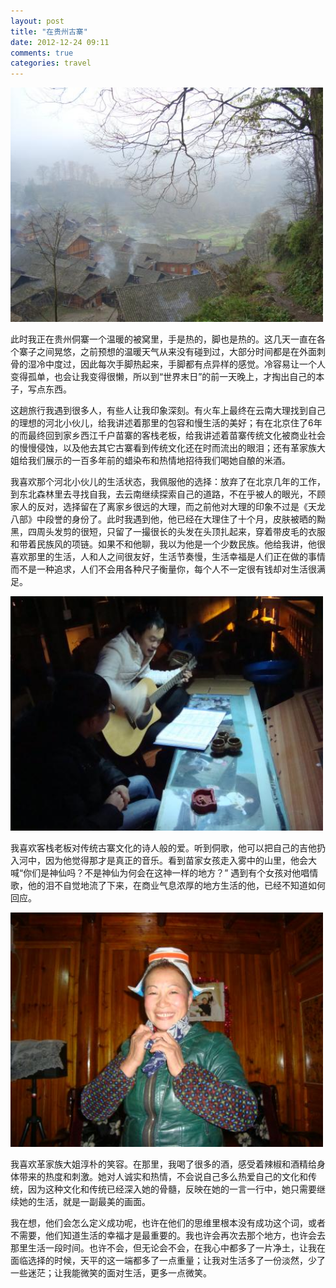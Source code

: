 ```yaml
---
layout: post
title: "在贵州古寨"
date: 2012-12-24 09:11
comments: true
categories: travel
---
```


<img src="/images/guzhai.jpg" alt="古寨" width="500" >

此时我正在贵州侗寨一个温暖的被窝里，手是热的，脚也是热的。这几天一直在各个寨子之间晃悠，之前预想的温暖天气从来没有碰到过，大部分时间都是在外面刺骨的湿冷中度过，因此每次手脚热起来，手脚都有点异样的感觉。冷容易让一个人变得孤单，也会让我变得很懒，所以到“世界末日”的前一天晚上，才掏出自己的本子，写点东西。

<!-- more -->

这趟旅行我遇到很多人，有些人让我印象深刻。有火车上最终在云南大理找到自己的理想的河北小伙儿，给我讲述着那里的包容和慢生活的美好；有在北京住了6年的而最终回到家乡西江千户苗寨的客栈老板，给我讲述着苗寨传统文化被商业社会的慢慢侵蚀，以及他去其它古寨看到传统文化还在时而流出的眼泪；还有革家族大姐给我们展示的一百多年前的蜡染布和热情地招待我们喝她自酿的米酒。

我喜欢那个河北小伙儿的生活状态，我佩服他的选择：放弃了在北京几年的工作，到东北森林里去寻找自我，去云南继续探索自己的道路，不在乎被人的眼光，不顾家人的反对，选择留在了离家乡很远的大理，而之前他对大理的印象不过是《天龙八部》中段誉的身份了。此时我遇到他，他已经在大理住了十个月，皮肤被晒的黝黑，四周头发剪的很短，只留了一撮很长的头发在头顶扎起来，穿着带皮毛的衣服和带着民族风的项链。如果不和他聊，我以为他是一个少数民族。他给我讲，他很喜欢那里的生活，人和人之间很友好，生活节奏慢，生活幸福是人们正在做的事情而不是一种追求，人们不会用各种尺子衡量你，每个人不一定很有钱却对生活很满足。

<img src="/images/kezhan.jpg" alt="客栈" width="500" >

我喜欢客栈老板对传统古寨文化的诗人般的爱。听到侗歌，他可以把自己的吉他扔入河中，因为他觉得那才是真正的音乐。看到苗家女孩走入雾中的山里，他会大喊“你们是神仙吗？不是神仙为何会在这神一样的地方？” 遇到有个女孩对他唱情歌，他的泪不自觉地流了下来，在商业气息浓厚的地方生活的他，已经不知道如何回应。

<img src="/images/gejia.jpg" alt="革家" width="500" >

我喜欢革家族大姐淳朴的笑容。在那里，我喝了很多的酒，感受着辣椒和酒精给身体带来的热度和刺激。她对人诚实和热情，不会说自己多么热爱自己的文化和传统，因为这种文化和传统已经深入她的骨髓，反映在她的一言一行中，她只需要继续她的生活，就是一副最美的画面。

我在想，他们会怎么定义成功呢，也许在他们的思维里根本没有成功这个词，或者不需要，他们知道生活的幸福才是最重要的。我也许会再次去那个地方，也许会去那里生活一段时间。也许不会，但无论会不会，在我心中都多了一片净土，让我在面临选择的时候，天平的这一端都多了一点重量；让我对生活多了一份淡然，少了一些迷茫；让我能微笑的面对生活，更多一点微笑。

